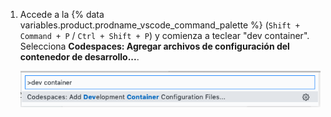1. Accede a la {% data variables.product.prodname_vscode_command_palette %} (`Shift + Command + P` / `Ctrl + Shift + P`) y comienza a teclear "dev container". Selecciona **Codespaces: Agregar archivos de configuración del contenedor de desarrollo...**.

   !["Codespaces: Agregar archivos de configuración de contenedor de desarrollo..." en la {% data variables.product.prodname_vscode_command_palette %}](/assets/images/help/codespaces/add-prebuilt-container-command.png)
